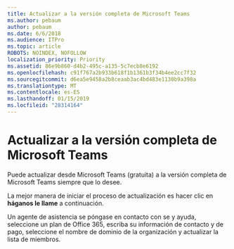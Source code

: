 ```yaml
---
title: Actualizar a la versión completa de Microsoft Teams
ms.author: pebaum
author: pebaum
ms.date: 6/6/2018
ms.audience: ITPro
ms.topic: article
ROBOTS: NOINDEX, NOFOLLOW
localization_priority: Priority
ms.assetid: 86e9b860-d4b2-495c-a135-5c7ecb8e6192
ms.openlocfilehash: c91f767a2b933b618f1b1361b3f34b4ee2cc7f32
ms.sourcegitcommit: d6ea5e9458a2b8ceaab3ac4bd483e1130b9a398a
ms.translationtype: MT
ms.contentlocale: es-ES
ms.lasthandoff: 01/15/2019
ms.locfileid: "28314164"
---
```

# <a name="upgrade-to-the-full-version-of-microsoft-teams"></a>Actualizar a la versión completa de Microsoft Teams

Puede actualizar desde Microsoft Teams (gratuita) a la versión completa de Microsoft Teams siempre que lo desee.
  
La mejor manera de iniciar el proceso de actualización es hacer clic en **háganos le llame** a continuación. 
  
Un agente de asistencia se póngase en contacto con se y ayuda, seleccione un plan de Office 365, escriba su información de contacto y de pago, seleccione el nombre de dominio de la organización y actualizar la lista de miembros.
  

